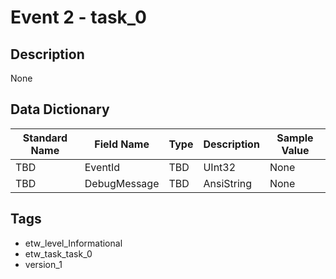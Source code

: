 # Event 2 - task_0

## Description
None

## Data Dictionary
|Standard Name|Field Name|Type|Description|Sample Value|
|---|---|---|---|---|
|TBD|EventId|TBD|UInt32|None|None|
|TBD|DebugMessage|TBD|AnsiString|None|None|

## Tags
* etw_level_Informational
* etw_task_task_0
* version_1